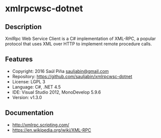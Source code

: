 xmlrpcwsc-dotnet
================

Description
-----------
XmlRpc Web Service Client is a C# implementation of XML-RPC, a popular 
protocol that uses XML over HTTP to implement remote procedure calls.


Features
--------
- Copyright: 2016 Saúl Piña <sauljabin@gmail.com>
- Repository: https://github.com/sauljabin/xmlrpcwsc-dotnet
- License: LGPL 3
- Language: C#, .NET 4.5
- IDE: Visual Studio 2012, MonoDevelop 5.9.6
- Version: v1.3.0


Documentation
-------------
- http://xmlrpc.scripting.com/
- https://en.wikipedia.org/wiki/XML-RPC
